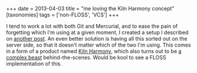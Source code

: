 +++
date = 2013-04-03
title = "me loving the Kiln Harmony concept"
[taxonomies]
tags = ['non-FLOSS', 'VCS']
+++

I tend to work a lot with both Git and Mercurial, and to ease the pain
of forgetting which I'm using at a given moment, I created a setup I
described on [another post]. An even better solution is having all this
sorted out on the server side, so that it doesn't matter which of the
two I'm using. This comes in a form of a product named [Kiln Harmony],
which also turns out to be [a complex beast] behind-the-scenes. Would be
kool to see a FLOSS implementation of this.

  [another post]: http://tshepang.net/easing-switching-between-git-and-mercurial
  [Kiln Harmony]: http://blog.fogcreek.com/announcing-kiln-harmony-the-future-of-dvcs/
  [a complex beast]: https://news.ycombinator.com/item?id=5363085
